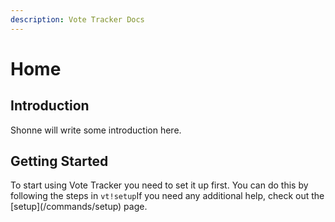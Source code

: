 ```yaml
---
description: Vote Tracker Docs
---
```


# Home

## Introduction

Shonne will write some introduction here.

## Getting Started

To start using Vote Tracker you need to set it up first. You can do this by following the steps in `vt!setup`If you need any additional help, check out the \[setup\]\(/commands/setup\) page.

